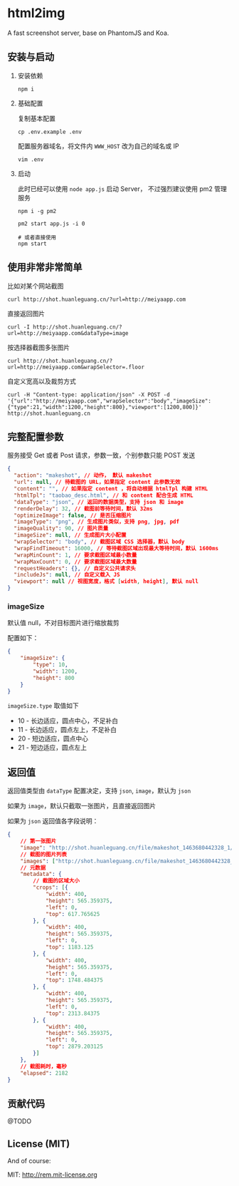 # html2img

A fast screenshot server, base on PhantomJS and Koa.

## 安装与启动

1. 安装依赖

    ```
    npm i
    ```

2. 基础配置

    复制基本配置

    ```
    cp .env.example .env
    ```

    配置服务器域名，将文件内 `WWW_HOST` 改为自己的域名或 IP

    ```
    vim .env

    ```

3. 启动

    此时已经可以使用 `node app.js` 启动 Server，
    不过强烈建议使用 pm2 管理服务

    ```
    npm i -g pm2

    pm2 start app.js -i 0

    # 或者直接使用
    npm start
    ```


## 使用非常非常简单

比如对某个网站截图

```
curl http://shot.huanleguang.cn/?url=http://meiyaapp.com
```

直接返回图片

```
curl -I http://shot.huanleguang.cn/?url=http://meiyaapp.com&dataType=image
```

按选择器截图多张图片

```
curl http://shot.huanleguang.cn/?url=http://meiyaapp.com&wrapSelector=.floor
```

自定义宽高以及裁剪方式

```
curl -H "Content-type: application/json" -X POST -d '{"url":"http://meiyaapp.com","wrapSelector":"body","imageSize":{"type":21,"width":1200,"height":800},"viewport":[1200,800]}' http://shot.huanleguang.cn
```

## 完整配置参数

服务接受 Get 或者 Post 请求，参数一致，个别参数只能 POST 发送

```json
{
  "action": "makeshot", // 动作， 默认 makeshot
  "url": null, // 待截图的 URL，如果指定 content 此参数无效
  "content": "", // 如果指定 content ，将自动根据 htmlTpl 构建 HTML
  "htmlTpl": "taobao_desc.html", // 和 content 配合生成 HTML
  "dataType": "json", // 返回的数据类型，支持 json 和 image
  "renderDelay": 32, // 截图前等待时间，默认 32ms
  "optimizeImage": false, // 是否压缩图片
  "imageType": "png", // 生成图片类似，支持 png, jpg, pdf
  "imageQuality": 90, // 图片质量
  "imageSize": null, // 生成图片大小配置
  "wrapSelector": "body", // 截图区域 CSS 选择器，默认 body
  "wrapFindTimeout": 16000, // 等待截图区域出现最大等待时间，默认 1600ms
  "wrapMinCount": 1, // 要求截图区域最小数量
  "wrapMaxCount": 0, // 要求截图区域最大数量
  "requestHeaders": {}, // 自定义公共请求头
  "includeJs": null, // 自定义载入 JS
  "viewport": null // 视图宽度，格式 [width, height], 默认 null
}
```

### imageSize

默认值 null，不对目标图片进行缩放裁剪

配置如下：

```json
{
    "imageSize": {
        "type": 10,
        "width": 1200,
        "height": 800
    }
}
```

`imageSize.type` 取值如下

- 10 - 长边适应，圆点中心，不足补白
- 11 - 长边适应，圆点左上，不足补白
- 20 - 短边适应，圆点中心
- 21 - 短边适应，圆点左上


## 返回值

返回值类型由 `dataType` 配置决定，支持 `json`, `image`，默认为 `json`

如果为 `image`，默认只截取一张图片，且直接返回图片

如果为 `json` 返回值各字段说明：

```json
{
    // 第一张图片
    "image": "http://shot.huanleguang.cn/file/makeshot_1463680442328_1/out.png",
    // 截图的图片列表
    "images": ["http://shot.huanleguang.cn/file/makeshot_1463680442328_1/out.png", "http://shot.huanleguang.cn/file/makeshot_1463680442328_1/out-2.png", "http://shot.huanleguang.cn/file/makeshot_1463680442328_1/out-3.png", "http://shot.huanleguang.cn/file/makeshot_1463680442328_1/out-4.png", "http://shot.huanleguang.cn/file/makeshot_1463680442328_1/out-5.png"],
    // 元数据
    "metadata": {
        // 截图的区域大小
        "crops": [{
            "width": 400,
            "height": 565.359375,
            "left": 0,
            "top": 617.765625
        }, {
            "width": 400,
            "height": 565.359375,
            "left": 0,
            "top": 1183.125
        }, {
            "width": 400,
            "height": 565.359375,
            "left": 0,
            "top": 1748.484375
        }, {
            "width": 400,
            "height": 565.359375,
            "left": 0,
            "top": 2313.84375
        }, {
            "width": 400,
            "height": 565.359375,
            "left": 0,
            "top": 2879.203125
        }]
    },
    // 截图耗时，毫秒
    "elapsed": 2182
}
```


## 贡献代码

@TODO


## License (MIT)

And of course:

MIT: http://rem.mit-license.org

